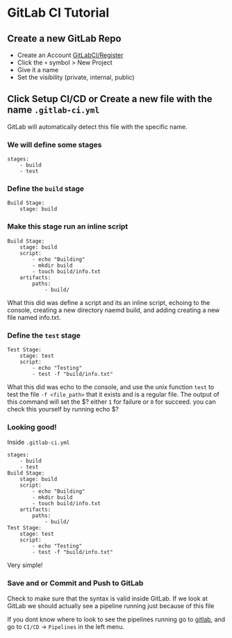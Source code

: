 # GitLab CI Tutorial
## Create a new GitLab Repo
- Create an Account [GitLabCI/Register](https://gitlab.com/users/sign_up)
- Click the `+` symbol > New Project
- Give it a name
- Set the visibility (private, internal, public)

## Click Setup CI/CD or Create a new file with the name `.gitlab-ci.yml`
GitLab will automatically detect this file with the specific name.

### We will define some stages
```
stages:
    - build
    - test
```

### Define the `build` stage
```
Build Stage:
    stage: build
```

### Make this stage run an inline script
```
Build Stage:
    stage: build
    script:
        - echo "Building"
        - mkdir build
        - touch build/info.txt
    artifacts:
        paths:
            - build/
```
What this did was define a script and its an inline script, echoing to the console, creating a new directory naemd build, and adding creating a new file named info.txt.

### Define the `test` stage
```
Test Stage: 
    stage: test
    script:
        - echo "Testing"
        - test -f "build/info.txt"
```
What this did was echo to the console, and use the unix function `test` to test the file `-f <file_path>` that it exists and is a regular file. The output of this command will set the $? either `1` for failure or `0` for succeed. you can check this yourself by running echo $?

### Looking good!
Inside `.gitlab-ci.yml`
```
stages:
    - build
    - test
Build Stage:
    stage: build
    script:
        - echo "Building"
        - mkdir build
        - touch build/info.txt
    artifacts:
        paths:
            - build/
Test Stage: 
    stage: test
    script:
        - echo "Testing"
        - test -f "build/info.txt"
```
Very simple!

### Save and or Commit and Push to GitLab
Check to make sure that the syntax is valid inside GitLab. If we look at GitLab we should actually see a pipeline running just because of this file

If you dont know where to look to see the pipelines running go to [gitlab](www.gitlab.com), and go to  `CI/CD` -> `Pipelines` in the left menu.



